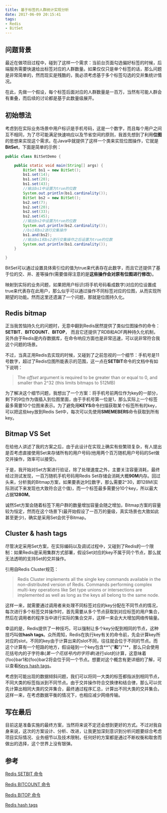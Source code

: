 ```yaml
---
title: 基于标签的人群统计实现分析
date: 2017-06-09 20:15:41
tags: 
- Redis
- BitSet
---
```


## 问题背景

最近在做项目过程中，碰到了这样一个需求：当前台页面勾选偏好标签的时候，后端服务需要快速给出标签对应的人群数量。如果仅仅只是单个标签的话，那么问题是非常简单的，然而现实是残酷的，我必须考虑基于多个标签勾选的交并集统计情况。

在此，先做一个假设，每个标签后面对应的人群数量是一百万，当然有可能人群会有重叠，而后续的讨论都是基于此数量级展开。

<!--more-->

## 初始想法

考虑到在实际业务场景中用户标识是手机号码，这是一个数字，而且每个用户之间互不相同，为了尽可能满足快速响应以及节省空间的原则，我首先想到了利用**位图**的思想来实现这个需求。在Java中就提供了这样一个类来实现位图操作，它就是**BitSet**，下面是简单的示例：

```java
public class BitSetDemo {

    public static void main(String[] args) {
        BitSet bs1 = new BitSet();
        bs1.set(14);
        bs1.set(20);
        bs1.set(43);
        //输出bs1中设置为true的位数
        System.out.println(bs1.cardinality());
        BitSet bs2 = new BitSet();
        bs2.set(7);
        bs2.set(20);
        bs2.set(33);
        bs2.set(45);
        //输出bs2中设置为true的位数
        System.out.println(bs2.cardinality());
        //bs1和bs2进行交集操作
        bs1.and(bs2);
        //输出bs1和bs2进行交集操作之后设置为true的位数
        System.out.println(bs1.cardinality());
    }

}
```

BitSet可以通过设置具体索引位的值为true来代表存在此数字，而且它还提供了基于位的交、并、差等操作(需要值得注意的是**这些操作会对原有位图进行修改**)。

映射到实际的业务问题，如果把用户标识(将手机号码看成数字)对应的位设置成true来代表存在此用户，那么似乎可以通过操作不同标签对应的位图，从而实现所期望的功能。然而这里还遗漏了一个问题，那就是位图持久化。

## Redis bitmap

正当我苦恼持久化的问题时，无意中翻到Redis居然提供了类似位图操作的命令：**SETBIT**、**BITCOUNT**、**BITOP**， 而且它还提供了RDB和AOF两种持久化机制，另外由于Redis是内存数据库，在命令响应方面也是非常迅速，可以说非常符合我这个问题的场景。

不过，当真正用Redis去实现的时候，又碰到了之前忽视的一个细节：手机号是11号数字，超过了Redis位图所能表示的范围，这一点在**SETBIT**命令的文档中有如下说明：

> The *offset* argument is required to be greater than or equal to 0, and smaller than 2^32 (this limits bitmaps to 512MB)

为了解决这个细节问题，我想出了一个方案：将手机号前两位作为key的一部分，剩下的9位作为值插入到位图里面，由于手机号第一位是1，那么实际上一个标签最多需要10个位图来表示。为了避免用**KEYS**命令扫描获取某个标签所有的key，可以把这些key放到Redis Set中，每次可以先使用**SMEMEBERS**命令获取到所有key。

## Bitmap VS Set

在给他人讲述了我的方案之后，由于此设计在实现上确实有些繁琐复杂，有人提出是否考虑直接使用Set来存储所有的用户号码(他用两个百万随机用户号码的Set做交并操作，效率可以接受)。

于是，我开始对Set方案进行验证，除了处理速度之外，主要关注容量消耗，最终经过测试发现，一百万随机手机号码用Redis Set存储会消耗大概**90M**内存。回过头来，分析我的Bitmap方案，如果要表达9位数字，那么需要2^30，即128M(实际测试下来发现也大致符合这个值)，而一个标签最多需要分10个key，所以最大占据**1280M**。 

诚然Set方案会随着标签下用户群的数量增加容量会随之增加，Bitmap方案的容量较为恒定，然而在这个场景下(最开始假设了一百万的量级，真实场景也大致如此甚至更少)，确实是采用Set会优于Bitmap。

## Cluster & hash tags

尽管决定采用Set方案，在实际编码以及调试过程中，又碰到了Redis的一个限制：如果Redis是采用集群方式部署，假设Set对应的key不属于同个节点，那么就无法透明的支持Set的交并操作。

引用自Redis Cluster规范：

> Redis Cluster implements all the single key commands available in the non-distributed version of Redis. Commands performing complex multi-key operations like Set type unions or intersections are implemented as well as long as the keys all belong to the same node.

这样一来，就需要通过调用者来处理不同标签对应的key分配在不同节点的情况，每次进行多个标签交并操作时，首先需要从多个节点获取到对应标签的用户集合，然后在调用者的程序当中进行实际的集合交并，这样一来会大大增加网络传输量。

幸运的是，Redis提供了一种技巧，可以强制让多个key分配到相同的节点，这种技巧叫做**hash tags**。众所周知，Redis在执行key有关的命令前，先会计算key所对应的slot，不同的key由于计算出来的slot不同，往往就会位于不同的节点。而这个计算有一个短路的地方，假设碰到一个key包含**"{"**和**"}"**，那么只会使用花括号内的子字符串(*第一个花括号内的字符串*)进行slot的计算，这意味着{foo}bar1和{foo}bar2将会位于同一个节点。想要对这个概念有更详细的了解，可以查看[Keys hash tags](https://redis.io/topics/cluster-spec#keys-hash-tags)。 

考虑到可能出现的数据倾斜问题，我们可以将同一大类的标签都指派到相同节点，不同大类的标签指派到不同节点。由于交并操作符合交换律和结合律，那么可以优先计算出相同大类的交并集合，最终通过程序汇总，计算出不同大类的交并集合。这样一来，在考虑数据平衡的情况下，也相应减少网络传输。

## 写在最后

目前这是准备实施的最终方案，当然将来说不定还会想到更好的方式。不过对我自身来说，这次的方案设计、分析、改进，让我更加深刻意识到分析问题要综合考虑项目实际情况、业务细节以及技术限制，任何好的方案都是通过不断权衡和取舍而做出的选择，这个世界上没有银弹。

## 参考

[Redis SETBIT 命令](https://redis.io/commands/setbit)

[Redis BITCOUNT 命令](https://redis.io/commands/bitcount)

[Redis BITOP 命令](https://redis.io/commands/bitop)

[Redis hash tags](https://redis.io/topics/cluster-spec#keys-hash-tags)

